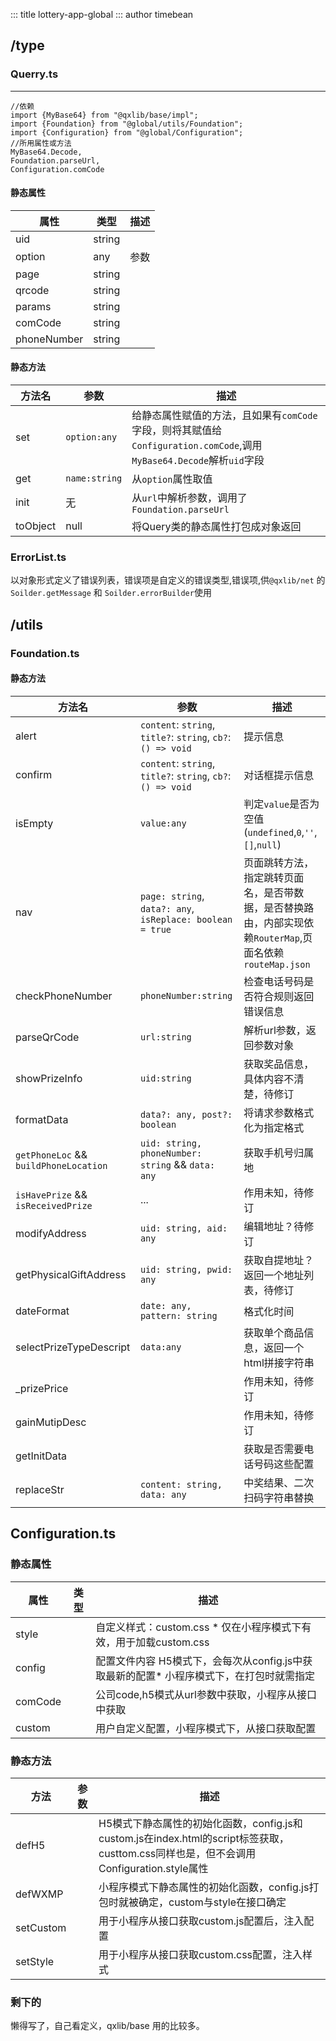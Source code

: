 ::: title lottery-app-global
::: author timebean
## /type
### Querry.ts

---

```
//依赖
import {MyBase64} from "@qxlib/base/impl";
import {Foundation} from "@global/utils/Foundation";
import {Configuration} from "@global/Configuration";
//所用属性或方法
MyBase64.Decode,
Foundation.parseUrl,
Configuration.comCode
```
#### 静态属性
属性 | 类型 | 描述
---|---|---
uid|string
option|any|参数
page|string
qrcode|string
params|string
comCode|string
phoneNumber|string
#### 静态方法

方法名 | 参数 | 描述
----|----|----
set|``option:any``|给静态属性赋值的方法，且如果有``comCode``字段，则将其赋值给``Configuration.comCode``,调用``MyBase64.Decode``解析``uid``字段
get|``name:string``|从``option``属性取值
init|无|从``url``中解析参数，调用了``Foundation.parseUrl``
toObject|null|将Query类的静态属性打包成对象返回

### ErrorList.ts

以对象形式定义了错误列表，错误项是自定义的错误类型,错误项,供``@qxlib/net`` 的``Soilder.getMessage`` 和 ``Soilder.errorBuilder``使用



## /utils
### Foundation.ts

#### 静态方法

方法名 | 参数 | 描述
----|----|----
alert |``content``: ``string``, ``title?``: ``string``, ``cb?``:`` () => void``|提示信息
confirm |``content``: ``string``, ``title?``: ``string``, ``cb?``:`` () => void``|对话框提示信息
isEmpty|``value:any``|判定``value``是否为空值(``undefined``,``0``,``''``,``[]``,``null``)
nav|``page: string``, ``data?: any``, ``isReplace: boolean = true``|页面跳转方法，指定跳转页面名，是否带数据，是否替换路由，内部实现依赖``RouterMap``,页面名依赖``routeMap.json``
checkPhoneNumber|``phoneNumber:string``|检查电话号码是否符合规则返回错误信息
parseQrCode|``url:string``|解析url参数，返回参数对象
showPrizeInfo|``uid:string``|获取奖品信息，具体内容不清楚，待修订
formatData|``data?: any, post?: boolean``|将请求参数格式化为指定格式
``getPhoneLoc`` && ``buildPhoneLocation``|``uid: string, phoneNumber: string`` && ``data: any``|获取手机号归属地
``isHavePrize`` && ``isReceivedPrize``|...|作用未知，待修订
modifyAddress|``uid: string, aid: any``|编辑地址？待修订
getPhysicalGiftAddress|``uid: string, pwid: any``|获取自提地址？返回一个地址列表，待修订
dateFormat|``date: any, pattern: string``|格式化时间
selectPrizeTypeDescript|``data:any``|获取单个商品信息，返回一个html拼接字符串
_prizePrice||作用未知，待修订
gainMutipDesc||作用未知，待修订
getInitData ||获取是否需要电话号码这些配置
replaceStr|``content: string, data: any``|中奖结果、二次扫码字符串替换

## Configuration.ts
### 静态属性
属性 | 类型 | 描述
---|---|---
style||自定义样式：custom.css *  仅在小程序模式下有效，用于加载custom.css
config|| 配置文件内容 H5模式下，会每次从config.js中获取最新的配置* 小程序模式下，在打包时就需指定
comCode||公司code,h5模式从url参数中获取，小程序从接口中获取
custom||用户自定义配置，小程序模式下，从接口获取配置

### 静态方法

方法 | 参数 | 描述
---|---|---
defH5||H5模式下静态属性的初始化函数，config.js和custom.js在index.html的script标签获取，custtom.css同样也是，但不会调用Configuration.style属性
defWXMP||小程序模式下静态属性的初始化函数，config.js打包时就被确定，custom与style在接口确定
setCustom||用于小程序从接口获取custom.js配置后，注入配置
setStyle|| 用于小程序从接口获取custom.css配置，注入样式

### 剩下的

懒得写了，自己看定义，qxlib/base 用的比较多。